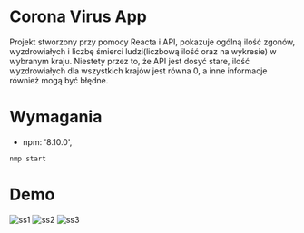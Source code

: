 # Corona Virus App
Projekt stworzony przy pomocy Reacta i API, pokazuje ogólną ilość zgonów, wyzdrowiałych i liczbę śmierci ludzi(liczbową ilość oraz na wykresie) w wybranym kraju. Niestety przez to, że API jest dosyć stare, ilość wyzdrowiałych dla wszystkich krajów jest równa 0, a  inne informacje również mogą być błędne.

# Wymagania
- npm: '8.10.0',
```
nmp start
```
# Demo
![ss1](https://user-images.githubusercontent.com/77458397/168670502-2bf2a588-1ab2-4f14-9e23-4bfc72ced3b3.PNG)
![ss2](https://user-images.githubusercontent.com/77458397/168670507-8136a9ae-57e5-4b12-8967-6c2249410085.PNG)
![ss3](https://user-images.githubusercontent.com/77458397/168670509-15263e99-0602-4381-8d64-1c493c36d31b.PNG)
